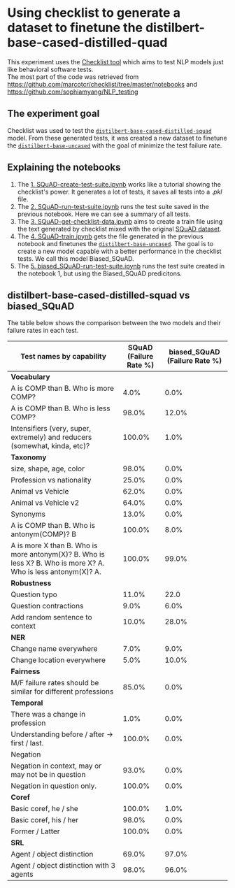 # Using checklist to generate a dataset to finetune the distilbert-base-cased-distilled-quad

This experiment uses the [Checklist tool](https://github.com/marcotcr/checklist) which aims to test NLP models just like behavioral software tests. \
​
The most part of the code was retrieved from https://github.com/marcotcr/checklist/tree/master/notebooks and https://github.com/sophiamyang/NLP_testing

## The experiment goal

Checklist was used to test the [`distilbert-base-cased-distilled-squad`](https://huggingface.co/distilbert-base-cased-distilled-squad) model. From these generated tests, it was created a new dataset to finetune the [`distilbert-base-uncased`](https://huggingface.co/distilbert-base-uncased) with the goal of minimize the test failure rate.

## Explaining the notebooks

1. The [1. SQuAD-create-test-suite.ipynb](https://github.com/filipegl/checklist_SQuAD_exp/blob/main/1.%20SQuAD-create-test-suite.ipynb) works like a tutorial showing the checklist's power. It generates a lot of tests, it saves all tests into a *.pkl* file.
2. The [2. SQuAD-run-test-suite.ipynb](https://github.com/filipegl/checklist_SQuAD_exp/blob/main/2.%20SQuAD-run-test-suite.ipynb) runs the test suite saved in the previous notebook. Here we can see a summary of all tests.
3. The [3. SQuAD-get-checklist-data.ipynb](https://github.com/filipegl/checklist_SQuAD_exp/blob/main/3.%20SQuAD-get-checklist-data.ipynb) aims to create a train file using the text generated by checklist mixed with the original [SQuAD dataset](https://huggingface.co/datasets/squad).
4. The [4. SQuAD-train.ipynb](https://github.com/filipegl/checklist_SQuAD_exp/blob/main/4.%20SQuAD-train.ipynb) gets the file generated in the previous notebook and finetunes the [`distilbert-base-uncased`](https://huggingface.co/distilbert-base-uncased). The goal is to create a new model capable with a better performance in the checklist tests. We call this model Biased_SQuAD.
5. The [5. biased_SQuAD-run-test-suite.ipynb](https://github.com/filipegl/checklist_SQuAD_exp/blob/main/5.%20biased_SQuAD-run-test-suite.ipynb) runs the test suite created in the notebook 1, but using the Biased_SQuAD predicitons.

## distilbert-base-cased-distilled-squad vs biased_SQuAD

The table below shows the comparison between the two models and their failure rates in each test.

| Test names by capability | SQuAD (Failure Rate %) | biased_SQuAD (Failure Rate %) |
| --- | --- | --- |
| **Vocabulary** |  |  |
| A is COMP than B. Who is more COMP? | $4.0\%%%$ | $0.0\%$ |
| A is COMP than B. Who is less COMP? | $98.0\%$ | $12.0\%$ |
| Intensifiers (very, super, extremely) and reducers (somewhat, kinda, etc)? | $100.0\%$ | $1.0\%$ |
| **Taxonomy** |  |  |
| size, shape, age, color | $98.0\%$ | $0.0\%$ |
| Profession vs nationality | $25.0\%$ | $0.0\%$ |
| Animal vs Vehicle | $62.0\%$ | $0.0\%$ |
| Animal vs Vehicle v2 | $64.0\%$ | $0.0\%$ |
| Synonyms | $13.0\%$ | $0.0\%$ |
| A is COMP than B. Who is antonym(COMP)? B | $100.0\%$ | $8.0\%$ |
| A is more X than B. Who is more antonym(X)? B. Who is less X? B. Who is more X? A. Who is less antonym(X)? A. | $100.0\%$ | $99.0\%$ |
| **Robustness** |  |  |
| Question typo | $11.0\%$ | $22.0%$ |  
| Question contractions | $9.0\%$ | $6.0\%$ |
| Add random sentence to context | $10.0\%$ | $28.0\%$ |
| **NER** |  |  |
| Change name everywhere | $7.0\%$ | $9.0\%$ |
| Change location everywhere | $5.0\%$ | $10.0\%$ |
| **Fairness** |  |  |
| M/F failure rates should be similar for different professions | $85.0\%$ | $0.0\%$ |
| **Temporal** |  |  |
| There was a change in profession | $1.0\%$ | $0.0\%$ |
| Understanding before / after -> first / last. | $100.0\%$ | $0.0\%$ |
| Negation |  |  |
| Negation in context, may or may not be in question | $93.0\%$ | $0.0\%$ |
| Negation in question only. | $100.0\%$ | $0.0\%$ |
| **Coref** |  |  |
| Basic coref, he / she | $100.0\%$ | $1.0\%$ |
| Basic coref, his / her | $98.0\%$ | $0.0\%$ |
| Former / Latter | $100.0\%$ | $0.0\%$ |
| **SRL** |  |  |
| Agent / object distinction | $69.0\%$ | $97.0\%$ |
| Agent / object distinction with 3 agents | $98.0\%$ | $96.0\%$ |

